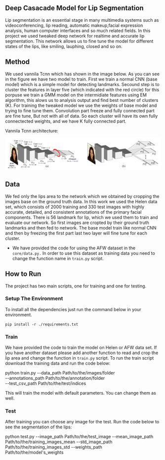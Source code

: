 ## Deep Casacade Model for Lip Segmentation

Lip segmentation is an essential stage in many multimedia systems such as videoconferencing, lip reading, automatic makeup,facial expression analysis, human computer interfaces and so much related fields. In this project we used tweaked deep network for realtime and accurate lip segmentation. This network allows us to fine tune the model for different states of the lips, like smiling, lauphing, closed and so on.


## Method

We used vannila Tcnn which has shown in the image below. As you can see in the figure we have two model to train. First we train a normal CNN (base model) which is a simple model for detecting landmarks. Secound step is to cluster the features in layer five (which indicated with the red circle) for this porpuse we train a GMM model on the intermidiate features using EM algorithm, this alows us to analysis output and find best number of clusters (K). For training the tweaked model we use the weights of base model and trying to fine tune them. Convolution part freeze and fully connected part are fine tune, But not with all of data. So each cluster will have its own fully connectected weights, and we have K fully connected part.

Vannila Tcnn architecture:
<p align="center">
   <img src="./imgs/vanila-tcnn.png" width="1400"/>
</p>

## Data
We fed only the lips area to the network which we obtained by cropping the images base on the ground truth data. In this work we used the Helen data set, which consists of 2000 training and 330 test images with highly accurate, detailed, and consistent annotations of the primary facial components. There is 56 landmark for lip, which we used them to 
train and evaluate our network. So first images are cropted by their ground truth landmarks and then fed to network. The base model train like normal CNN and then by freezing the first part last two layer will fine tune for each cluster.

* We have provided the code for using the AFW dataset in the `core/data.py.` In order to use this dataset as training data you need to change the function name in `train.py` script.

## How to Run

The project has two main scripts, one for training and one for testing. 

### Setup The Environment

To install all the dependencies just run the command below in your environment.

    pip install -r ./requirements.txt



### Train

We have provided the code to train the model on Helen or AFW data set. If you have another dataset please add another function to read and crop the lip area and change the function in `train.py` script. To run the train script download the training data and run the code below:

python  train.py --data_path Path/to/the/images/folder \
             --annotations_path Path/to/the/annotation/folder \
             --test_csv_path Path/to/the/test/indices

This will train the model with default parameters. You can change them as well.


### Test

After training you can choose any image for the test. Run the code below to see the segmentation of the lips:

python  test.py --image_path Path/to/the/test_image
            --mean_image_path Path/to/the/training_images_mean
            --std_image_path Path/to/the/training_images_std
            --weights_path Path/to/the/model's_weights

